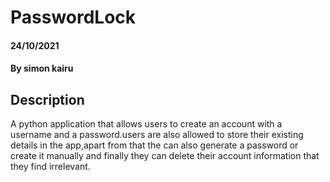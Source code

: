 # PasswordLock

#### 24/10/2021

#### By **simon kairu**  

## Description   
A python application that allows users to create an account with a username and a password.users are also allowed to store their existing details in the app,apart from that the can also generate a password or create it manually and finally they can delete their account information that they find irrelevant.
